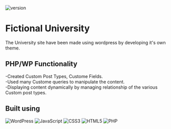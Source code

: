 ![version](https://img.shields.io/badge/version-1.0-blue)

# Fictional University

The University site have been made using wordpress by developing it's own theme.

## PHP/WP Functionality
-Created Custom Post Types, Custome Fields.<br>
-Used many Custome queries to manipulate the content. <br>
-Displaying content dynamically by managing relationship of the various Custom post types. <br>

## Built using

![WordPress](https://img.shields.io/badge/WordPress-%23117AC9.svg?style=for-the-badge&logo=WordPress&logoColor=white)
![JavaScript](https://img.shields.io/badge/javascript-%23323330.svg?style=for-the-badge&logo=javascript&logoColor=%23F7DF1E)
![CSS3](https://img.shields.io/badge/css3-%231572B6.svg?style=for-the-badge&logo=css3&logoColor=white)
![HTML5](https://img.shields.io/badge/html5-%23E34F26.svg?style=for-the-badge&logo=html5&logoColor=white)
![PHP](https://img.shields.io/badge/php-%23777BB4.svg?style=for-the-badge&logo=php&logoColor=white)

